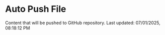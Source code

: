 # Auto Push File

Content that will be pushed to GitHub repository.
Last updated: 07/01/2025, 08:18:12 PM